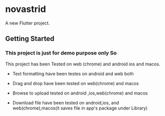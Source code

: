 # novastrid

A new Flutter project.

## Getting Started
### This project is just for demo purpose only So 

This project has been Tested on web (chrome) and android ios and macos.



- Text formatting have been testes on android and web both

- Drag and drop have been tested on web(chrome) and macos

- Browse to upload tested on android ,ios,web(chrome) and macos 

- Download file have been tested on android,ios, and web(chrome),macos(it saves file in app's package  under Library)



